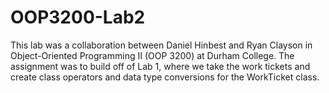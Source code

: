 # OOP3200-Lab2
This lab was a collaboration between Daniel Hinbest and Ryan Clayson in Object-Oriented Programming II (OOP 3200) at Durham College. The assignment was to build off of Lab 1, where we take the work tickets and create class operators and data type conversions for the WorkTicket class.
